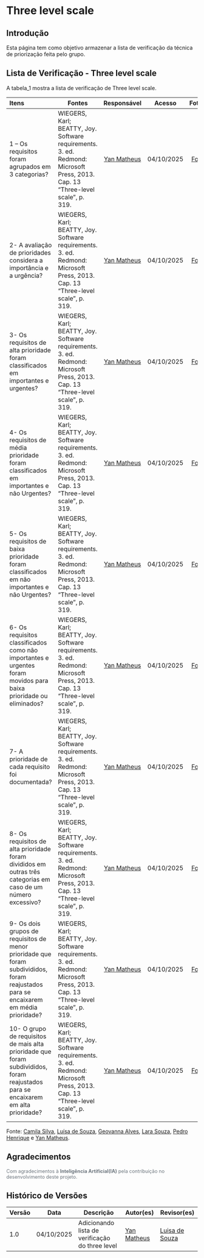 # Three level scale

## Introdução

Esta página tem como objetivo armazenar a lista de verificação da técnica de priorização feita pelo grupo.

## Lista de Verificação - Three level scale

A tabela_1 mostra a lista de verificação de Three level scale.

| Itens                                                                                                                                 | Fontes                                                                                                                         |                   Responsável                    |   Acesso   |                    Fotos                     |
| :------------------------------------------------------------------------------------------------------------------------------------ | ------------------------------------------------------------------------------------------------------------------------------ | :----------------------------------------------: | :--------: | :------------------------------------------: |
| 1 – Os requisitos foram agrupados em 3 categorias?                                                                                    | WIEGERS, Karl; BEATTY, Joy. Software requirements. 3. ed. Redmond: Microsoft Press, 2013. Cap. 13 “Three-level scale”, p. 319. | [Yan Matheus](https://github.com/Yanmatheus0812) | 04/10/2025 | [Foto](https://i.postimg.cc/qqj6D9Sb/1.png)  |
| 2- A avaliação de prioridades considera a importância e a urgência?                                                                   | WIEGERS, Karl; BEATTY, Joy. Software requirements. 3. ed. Redmond: Microsoft Press, 2013. Cap. 13 “Three-level scale”, p. 319. | [Yan Matheus](https://github.com/Yanmatheus0812) | 04/10/2025 | [Foto](https://i.postimg.cc/sxwGHtqH/2.png)  |
| 3- Os requisitos de alta prioridade foram classificados em importantes e urgentes?                                                    | WIEGERS, Karl; BEATTY, Joy. Software requirements. 3. ed. Redmond: Microsoft Press, 2013. Cap. 13 “Three-level scale”, p. 319. | [Yan Matheus](https://github.com/Yanmatheus0812) | 04/10/2025 | [Foto](https://i.postimg.cc/Fz9JZ9WM/3.png)  |
| 4- Os requisitos de média prioridade foram classificados em importantes e não Urgentes?                                               | WIEGERS, Karl; BEATTY, Joy. Software requirements. 3. ed. Redmond: Microsoft Press, 2013. Cap. 13 “Three-level scale”, p. 319. | [Yan Matheus](https://github.com/Yanmatheus0812) | 04/10/2025 | [Foto](https://i.postimg.cc/nrHQkHRW/4.png)  |
| 5- Os requisitos de baixa prioridade foram classificados em não importantes e não Urgentes?                                           | WIEGERS, Karl; BEATTY, Joy. Software requirements. 3. ed. Redmond: Microsoft Press, 2013. Cap. 13 “Three-level scale”, p. 319. | [Yan Matheus](https://github.com/Yanmatheus0812) | 04/10/2025 | [Foto](https://i.postimg.cc/D02bg2jC/5.png)  |
| 6- Os requisitos classificados como não importantes e urgentes foram movidos para baixa prioridade ou eliminados?                     | WIEGERS, Karl; BEATTY, Joy. Software requirements. 3. ed. Redmond: Microsoft Press, 2013. Cap. 13 “Three-level scale”, p. 319. | [Yan Matheus](https://github.com/Yanmatheus0812) | 04/10/2025 | [Foto](https://i.postimg.cc/fyw0Kw2Y/6.png)  |
| 7- A prioridade de cada requisito foi documentada?                                                                                    | WIEGERS, Karl; BEATTY, Joy. Software requirements. 3. ed. Redmond: Microsoft Press, 2013. Cap. 13 “Three-level scale”, p. 319. | [Yan Matheus](https://github.com/Yanmatheus0812) | 04/10/2025 | [Foto](https://i.postimg.cc/qqkCLkbG/7.png)  |
| 8- Os requisitos de alta prioridade foram divididos em outras três categorias em caso de um número excessivo?                         | WIEGERS, Karl; BEATTY, Joy. Software requirements. 3. ed. Redmond: Microsoft Press, 2013. Cap. 13 “Three-level scale”, p. 319. | [Yan Matheus](https://github.com/Yanmatheus0812) | 04/10/2025 | [Foto](https://i.postimg.cc/qqkCLkbb/8.png)  |
| 9- Os dois grupos de requisitos de menor prioridade que foram subdivididos, foram reajustados para se encaixarem em média prioridade? | WIEGERS, Karl; BEATTY, Joy. Software requirements. 3. ed. Redmond: Microsoft Press, 2013. Cap. 13 “Three-level scale”, p. 319. | [Yan Matheus](https://github.com/Yanmatheus0812) | 04/10/2025 | [Foto](https://i.postimg.cc/T1RW9R79/9.png)  |
| 10- O grupo de requisitos de mais alta prioridade que foram subdivididos, foram reajustados para se encaixarem em alta prioridade?    | WIEGERS, Karl; BEATTY, Joy. Software requirements. 3. ed. Redmond: Microsoft Press, 2013. Cap. 13 “Three-level scale”, p. 319. | [Yan Matheus](https://github.com/Yanmatheus0812) | 04/10/2025 | [Foto](https://i.postimg.cc/k4NbKVcD/10.png) |

Fonte: [Camila Silva](https://github.com/CamilaSilvaC), [Luísa de Souza](https://github.com/luisa12ll), [Geovanna Alves](https://github.com/GeovannaUmbelino), [Lara Souza](https://github.com/mel14-hub), [Pedro Henrique](https://github.com/pedrohpsantos) e [Yan Matheus](https://github.com/Yanmatheus0812).

## Agradecimentos

<div style="text-align:left; font-size:0.9em; color:#6c757d; margin-top:1em;">
  Com agradecimentos à <b>Inteligência Artificial(IA)</b> pela contribuição no desenvolvimento deste projeto.
</div>



## Histórico de Versões

| Versão | Data       | Descrição                                       | Autor(es)                                        | Revisor(es)                                    |
| ------ | ---------- | ----------------------------------------------- | ------------------------------------------------ | ---------------------------------------------- |
| 1.0    | 04/10/2025 | Adicionando lista de verificação do three level | [Yan Matheus](https://github.com/Yanmatheus0812) | [Luisa de Souza](https://github.com/Luisa12ll) |
